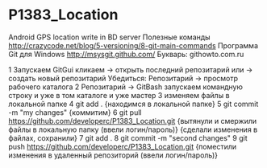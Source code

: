 P1383_Location
==============

Android GPS location write in BD server
Полезные команды
http://crazycode.net/blog/5-versioning/8-git-main-commands
Программа Git для Windows
http://msysgit.github.com/
Букварь:
githowto.com.ru

1 Запускаем GitGui кликаем -> открыть последний репозитарий
или -> создать новый репозитарий
Убедиться: Репозитарий -> просмотр рабочего каталога
2 Репозитарий -> GitBash  запускаем командную строку и уже в том каталоге и уже мастер
3 изменяем файлы в локальной папке
4 git add .     {находимся в локальной папке}
5 git commit -m "my changes"    {коммитим}
6 git pull https://github.com/developerc/P1383_Location.git 
{вытянули и смержили файлы в локальную папку (ввели логин/пароль)}
{сделали изменения в файлах, сохранили}
7 git add .
8 git commit -m "second changes"
9 git push https://github.com/developerc/P1383_Location.git
{поместили изменения в удаленный репозиторий (ввели логин/пароль)}

